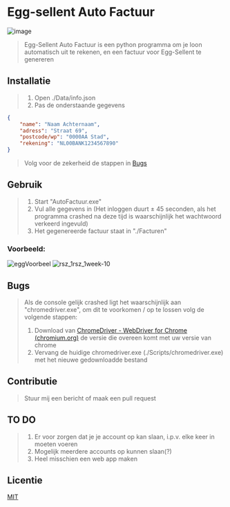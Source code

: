 
# Egg-sellent Auto Factuur

![image](https://user-images.githubusercontent.com/82333980/157761532-f301d2e4-6c8f-4609-a7d8-0232f05a7f86.png)  


>Egg-Sellent Auto Factuur is een python programma om je loon automatisch uit te rekenen, en een factuur voor Egg-Sellent te genereren

## Installatie

>1. Open ./Data/info.json
>2. Pas de onderstaande gegevens
```json
{
    "name": "Naam Achternaam",
    "adress": "Straat 69",
    "postcode/wp": "0000AA Stad",
    "rekening": "NL00BANK1234567890"
}
```
> Volg voor de zekerheid de stappen in [Bugs](#Bugs)

## Gebruik

> 1. Start "AutoFactuur.exe"
> 2. Vul alle gegevens in (Het inloggen duurt ± 45 seconden, als het programma crashed na deze tijd is waarschijnlijk het  wachtwoord verkeerd ingevuld)
> 3. Het gegenereerde factuur staat in "./Facturen"

### Voorbeeld:

![eggVoorbeel](https://user-images.githubusercontent.com/82333980/157862923-fcc18eb8-ef77-4a1f-8231-dc127167682d.png)
![rsz_1rsz_1week-10](https://user-images.githubusercontent.com/82333980/157864918-4daeed5e-25fc-4d98-be0c-a07633445847.jpg)



## Bugs
> Als de console gelijk crashed ligt het waarschijnlijk aan "chromedriver.exe", om dit te voorkomen / op te lossen volg de volgende stappen:
> 1. Download van [ChromeDriver - WebDriver for Chrome (chromium.org)](https://chromedriver.chromium.org/) de versie die overeen komt met uw versie van chrome
> 2. Vervang de huidige chromedriver.exe (./Scripts/chromedriver.exe) met het nieuwe gedownloadde bestand

## Contributie
> Stuur mij een bericht of maak een pull request

## TO DO
> 1. Er voor zorgen dat je je account op kan slaan, i.p.v. elke keer in moeten voeren
> 2. Mogelijk meerdere accounts op kunnen slaan(?)
> 3. Heel misschien een web app maken

## Licentie
[MIT](https://choosealicense.com/licenses/mit/)
